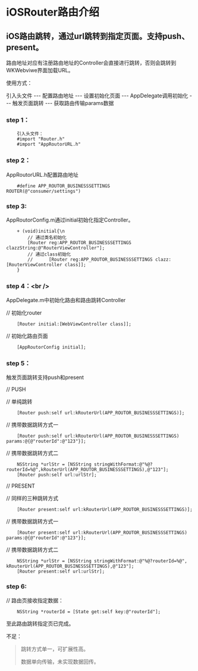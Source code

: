 iOSRouter路由介绍
===================================  

iOS路由跳转，通过url跳转到指定页面。支持push、present。
-----------------------------------  

路由地址对应有注册路由地址的Controller会直接进行跳转，否则会跳转到WKWebviwe界面加载URL。

使用方式：
> 
引入头文件 --- 配置路由地址 --- 设置初始化页面 --- AppDelegate调用初始化 --- 触发页面跳转 --- 获取路由传输params数据

###  step 1：

        引入头文件：
        #import "Router.h"
        #import "AppRoutorURL.h"


### step 2：

AppRoutorURL.h配置路由地址

        #define APP_ROUTOR_BUSINESSSETTINGS     ROUTER(@"consumer/settings")

### step 3:

AppRoutorConfig.m通过initial初始化指定Controller。

        + (void)initial{\n
            // 通过类名初始化
            [Router reg:APP_ROUTOR_BUSINESSSETTINGS clazzString:@"RouterViewController"];
            // 通过class初始化
            //      [Router reg:APP_ROUTOR_BUSINESSSETTINGS clazz:[RouterViewController class]];
        }

### step 4：\<br /\>

AppDelegate.m中初始化路由和路由跳转Controller

// 初始化router

        [Router initial:[WebViewController class]];
// 初始化路由页面

        [AppRoutorConfig initial];


### step 5：

触发页面跳转支持push和present

// PUSH 

// 单纯跳转

        [Router push:self url:kRouterUrl(APP_ROUTOR_BUSINESSSETTINGS)];

// 携带数据跳转方式一

        [Router push:self url:kRouterUrl(APP_ROUTOR_BUSINESSSETTINGS) params:@{@"routerId":@"123"}];

// 携带数据跳转方式二

        NSString *urlStr = [NSString stringWithFormat:@"%@?routerId=%@",kRouterUrl(APP_ROUTOR_BUSINESSSETTINGS),@"123"];
        [Router push:self url:urlStr];

// PRESENT

// 同样的三种跳转方式

        [Router present:self url:kRouterUrl(APP_ROUTOR_BUSINESSSETTINGS)];

// 携带数据跳转方式一

        [Router present:self url:kRouterUrl(APP_ROUTOR_BUSINESSSETTINGS) params:@{@"routerId":@"123"}];

// 携带数据跳转方式二

        NSString *urlStr = [NSString stringWithFormat:@"%@?routerId=%@", kRouterUrl(APP_ROUTOR_BUSINESSSETTINGS),@"123"];
        [Router present:self url:urlStr];


### step 6:

// 路由页接收指定数据：

        NSString *routerId = [State get:self key:@"routerId"];

至此路由跳转指定页已完成。

不足：
> 跳转方式单一，可扩展性高。
> 
> 数据单向传输，未实现数据回传。
